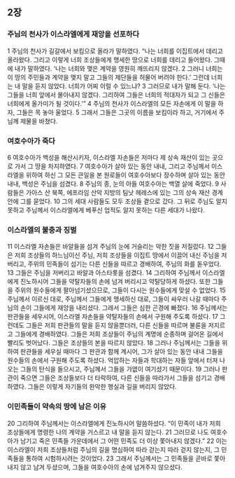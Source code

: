 ## 2장
### 주님의 천사가 이스라엘에게 재앙을 선포하다
1 주님의 천사가 길갈에서 보킴으로 올라가 말하였다. “나는 너희를 이집트에서 데리고 올라왔다. 그리고 이렇게 너희 조상들에게 맹세한 땅으로 너희를 데리고 들어왔다. 그때에 내가 말하였다. ‘나는 너희와 맺은 계약을 영원히 깨뜨리지 않겠다.
2 그러니 너희는 이 땅의 주민들과 계약을 맺지 말고 그들의 제단들을 허물어 버려야 한다.’ 그런데 너희는 내 말을 듣지 않았다. 너희가 어찌 이럴 수 있느냐?
3 그러므로 내가 말해 둔다. ‘나는 그들을 너희 앞에서 몰아내지 않겠다. 그리하여 그들은 너희의 적대자가 되고 그 신들은 너희에게 올가미가 될 것이다.’”
4 주님의 천사가 이스라엘의 모든 자손에게 이 말을 하자, 그들은 목 놓아 울었다.
5 그래서 그들은 그곳의 이름을 보킴이라 하고, 거기에서 주님께 제물을 바쳤다.
### 여호수아가 죽다
6 여호수아가 백성을 해산시키자, 이스라엘 자손들은 저마다 제 상속 재산이 있는 곳으로 가서 그 땅을 차지하였다.
7 여호수아가 살아 있는 동안 내내, 그리고 주님께서 이스라엘을 위하여 하신 그 모든 큰일을 본 원로들이 여호수아보다 장수하며 살아 있는 동안 내내, 백성은 주님을 섬겼다.
8 주님의 종, 눈의 아들 여호수아는 백열 살에 죽었다.
9 사람들은 가아스 산 북쪽, 에프라임 산악 지방의 팀낫 헤레스에 있는 그의 상속 재산 경계 안에 그를 묻었다.
10 그의 세대 사람들도 모두 조상들 곁으로 갔다. 그 뒤로 주님도 알지 못하고 주님께서 이스라엘에게 베푸신 업적도 알지 못하는 다른 세대가 나왔다.
### 이스라엘의 불충과 징벌
11 이스라엘 자손들은 바알들을 섬겨 주님의 눈에 거슬리는 악한 짓을 저질렀다.
12 그들은 저희 조상들의 하느님이신 주님, 저희 조상들을 이집트 땅에서 이끌어 내신 주님을 저버리고, 주위의 민족들이 섬기는 다른 신들을 따르고 경배하여, 주님의 화를 돋우었다.
13 그들은 주님을 저버리고 바알과 아스타롯을 섬겼다.
14 그리하여 주님께서 이스라엘에게 진노하시어 그들을 약탈자들의 손에 넘겨 버리시고 약탈당하게 하셨다. 또한 그들을 주위의 원수들에게 팔아넘기셨으므로, 그들이 다시는 원수들에게 맞설 수 없었다.
15 주님께서 이르신 대로, 주님께서 그들에게 맹세하신 대로, 그들이 싸우러 나갈 때마다 주님의 손이 그들에게 재앙을 내리셨다. 그래서 그들은 심한 곤경에 빠졌다.
16 주님께서는 판관들을 세우시어, 이스라엘 자손들을 약탈자들의 손에서 구원해 주도록 하셨다.
17 그런데도 그들은 저희 판관들의 말을 듣지 않을뿐더러, 다른 신들을 따르며 불륜을 저지르고 그들에게 경배하였다. 그들은 저희 조상들이 주님의 계명에 순종하며 걸어온 길에서 빨리도 벗어났다. 그들은 조상들의 본을 따르지 않았다.
18 그러나 주님께서는 그들을 위하여 판관들을 세우실 때마다 그 판관과 함께 계시어, 그가 살아 있는 동안 내내 그들을 원수들의 손에서 구원해 주도록 하셨다. 억압하는 자들과 학대하는 자들 앞에서 터져 나오는 그들의 탄식을 들으시고, 주님께서 그들을 가엾이 여기셨기 때문이다.
19 그러나 판관이 죽으면 그들은 조상들보다 더 타락하여, 다른 신들을 따라가서 그들을 섬기고 경배하였다. 그들은 이렇게 자기들의 완악한 행실과 길을 버리지 않았다.
### 이민족들이 약속의 땅에 남은 이유
20 그리하여 주님께서는 이스라엘에게 진노하시어 말씀하셨다. “이 민족이 내가 저희 조상들에게 명령한 나의 계약을 거스르고 내 말을 듣지 않는다.
21 그러므로 나도 여호수아가 남기고 죽은 민족들 가운데에서 그 어떤 민족도 더 이상 쫓아내지 않겠다.”
22 이는 이스라엘이 저희 조상들처럼 주님의 길을 명심하여 따라 걷는지 따라 걷지 않는지, 그 민족들을 통하여 시험하시려는 것이었다.
23 그래서 주님께서는 그 민족들을 곧바로 쫓아내지 않고 남겨 두셨으며, 그들을 여호수아의 손에 넘겨주지 않으셨다.
